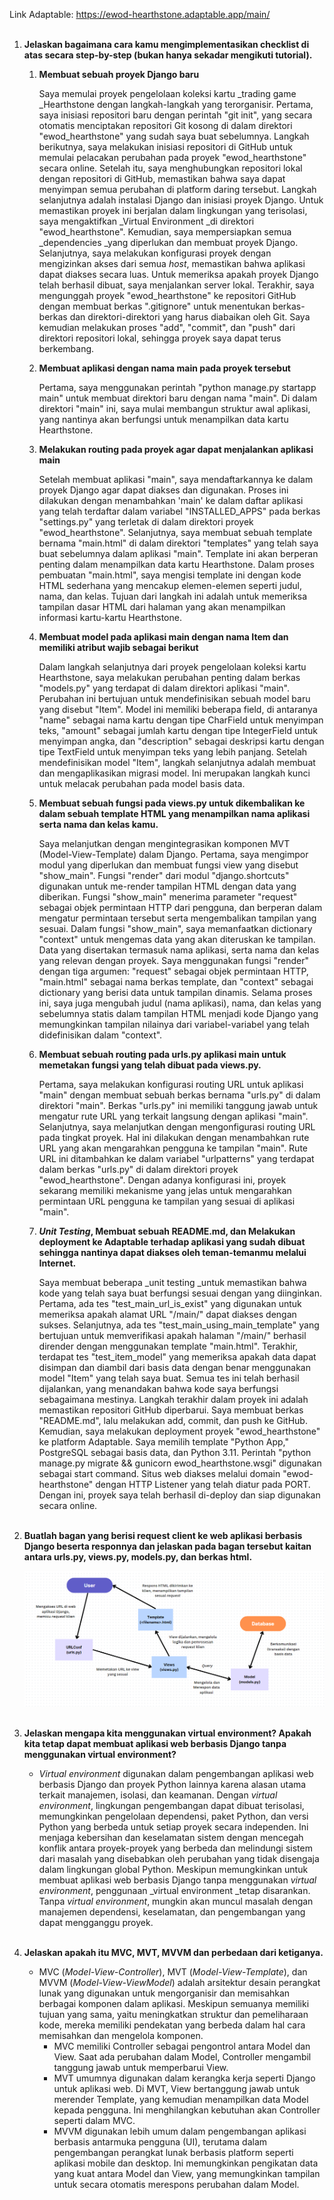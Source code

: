 Link Adaptable: https://ewod-hearthstone.adaptable.app/main/
<br><br>
1. **Jelaskan bagaimana cara kamu mengimplementasikan checklist di atas secara step-by-step (bukan hanya sekadar mengikuti tutorial).**
    1. **Membuat sebuah proyek Django baru**

        Saya memulai proyek pengelolaan koleksi kartu _trading game _Hearthstone dengan langkah-langkah yang terorganisir. Pertama, saya inisiasi repositori baru dengan perintah "git init", yang secara otomatis menciptakan repositori Git kosong di dalam direktori "ewod_hearthstone" yang sudah saya buat sebelumnya. Langkah berikutnya, saya melakukan inisiasi repositori di GitHub untuk memulai pelacakan perubahan pada proyek "ewod_hearthstone" secara online. Setelah itu, saya menghubungkan repositori lokal dengan repositori di GitHub, memastikan bahwa saya dapat menyimpan semua perubahan di platform daring tersebut. Langkah selanjutnya adalah instalasi Django dan inisiasi proyek Django. Untuk memastikan proyek ini berjalan dalam lingkungan yang terisolasi, saya mengaktifkan _Virtual Environment _di direktori "ewod_hearthstone". Kemudian, saya mempersiapkan semua _dependencies _yang diperlukan dan membuat proyek Django. Selanjutnya, saya melakukan konfigurasi proyek dengan mengizinkan akses dari semua _host_, memastikan bahwa aplikasi dapat diakses secara luas. Untuk memeriksa apakah proyek Django telah berhasil dibuat, saya menjalankan server lokal. Terakhir, saya mengunggah proyek "ewod_hearthstone" ke repositori GitHub dengan membuat berkas ".gitignore" untuk menentukan berkas-berkas dan direktori-direktori yang harus diabaikan oleh Git. Saya kemudian melakukan proses "add", "commit", dan "push" dari direktori repositori lokal, sehingga proyek saya dapat terus berkembang.

    2. **Membuat aplikasi dengan nama main pada proyek tersebut**

        Pertama, saya menggunakan perintah "python manage.py startapp main" untuk membuat direktori baru dengan nama "main". Di dalam direktori "main" ini, saya mulai membangun struktur awal aplikasi, yang nantinya akan berfungsi untuk menampilkan data kartu Hearthstone.

    3. **Melakukan routing pada proyek agar dapat menjalankan aplikasi main**

        Setelah membuat aplikasi "main", saya mendaftarkannya ke dalam proyek Django agar dapat diakses dan digunakan. Proses ini dilakukan dengan menambahkan 'main' ke dalam daftar aplikasi yang telah terdaftar dalam variabel "INSTALLED_APPS" pada berkas "settings.py" yang terletak di dalam direktori proyek "ewod_hearthstone". Selanjutnya, saya membuat sebuah template bernama "main.html" di dalam direktori "templates" yang telah saya buat sebelumnya dalam aplikasi "main". Template ini akan berperan penting dalam menampilkan data kartu Hearthstone. Dalam proses pembuatan "main.html", saya mengisi template ini dengan kode HTML sederhana yang mencakup elemen-elemen seperti judul, nama, dan kelas. Tujuan dari langkah ini adalah untuk memeriksa tampilan dasar HTML dari halaman yang akan menampilkan informasi kartu-kartu Hearthstone.

    4. **Membuat model pada aplikasi main dengan nama Item dan memiliki atribut wajib sebagai berikut**

        Dalam langkah selanjutnya dari proyek pengelolaan koleksi kartu Hearthstone, saya melakukan perubahan penting dalam berkas "models.py" yang terdapat di dalam direktori aplikasi "main". Perubahan ini bertujuan untuk mendefinisikan sebuah model baru yang disebut "Item". Model ini memiliki beberapa field, di antaranya "name" sebagai nama kartu dengan tipe CharField untuk menyimpan teks, "amount" sebagai jumlah kartu dengan tipe IntegerField untuk menyimpan angka, dan "description" sebagai deskripsi kartu dengan tipe TextField untuk menyimpan teks yang lebih panjang. Setelah mendefinisikan model "Item", langkah selanjutnya adalah membuat dan mengaplikasikan migrasi model. Ini merupakan langkah kunci untuk melacak perubahan pada model basis data.

    5. **Membuat sebuah fungsi pada views.py untuk dikembalikan ke dalam sebuah template HTML yang menampilkan nama aplikasi serta nama dan kelas kamu.**

        Saya melanjutkan dengan mengintegrasikan komponen MVT (Model-View-Template) dalam Django. Pertama, saya mengimpor modul yang diperlukan dan membuat fungsi view yang disebut "show_main". Fungsi "render" dari modul "django.shortcuts" digunakan untuk me-render tampilan HTML dengan data yang diberikan. Fungsi "show_main" menerima parameter "request" sebagai objek permintaan HTTP dari pengguna, dan berperan dalam mengatur permintaan tersebut serta mengembalikan tampilan yang sesuai. Dalam fungsi "show_main", saya memanfaatkan dictionary "context" untuk mengemas data yang akan diteruskan ke tampilan. Data yang disertakan termasuk nama aplikasi, serta nama dan kelas yang relevan dengan proyek. Saya menggunakan fungsi "render" dengan tiga argumen: "request" sebagai objek permintaan HTTP, "main.html" sebagai nama berkas template, dan "context" sebagai dictionary yang berisi data untuk tampilan dinamis. Selama proses ini, saya juga mengubah judul (nama aplikasi), nama, dan kelas yang sebelumnya statis dalam tampilan HTML menjadi kode Django yang memungkinkan tampilan nilainya dari variabel-variabel yang telah didefinisikan dalam "context".

    6. **Membuat sebuah routing pada urls.py aplikasi main untuk memetakan fungsi yang telah dibuat pada views.py.**

        Pertama, saya melakukan konfigurasi routing URL untuk aplikasi "main" dengan membuat sebuah berkas bernama "urls.py" di dalam direktori "main". Berkas "urls.py" ini memiliki tanggung jawab untuk mengatur rute URL yang terkait langsung dengan aplikasi "main". Selanjutnya, saya melanjutkan dengan mengonfigurasi routing URL pada tingkat proyek. Hal ini dilakukan dengan menambahkan rute URL yang akan mengarahkan pengguna ke tampilan "main". Rute URL ini ditambahkan ke dalam variabel "urlpatterns" yang terdapat dalam berkas "urls.py" di dalam direktori proyek "ewod_hearthstone". Dengan adanya konfigurasi ini, proyek sekarang memiliki mekanisme yang jelas untuk mengarahkan permintaan URL pengguna ke tampilan yang sesuai di aplikasi "main".

    7. **_Unit Testing_, Membuat sebuah README.md, dan Melakukan deployment ke Adaptable terhadap aplikasi yang sudah dibuat sehingga nantinya dapat diakses oleh teman-temanmu melalui Internet.**

        Saya membuat beberapa _unit testing _untuk memastikan bahwa kode yang telah saya buat berfungsi sesuai dengan yang diinginkan. Pertama, ada tes "test_main_url_is_exist" yang digunakan untuk memeriksa apakah alamat URL "/main/" dapat diakses dengan sukses. Selanjutnya, ada tes "test_main_using_main_template" yang bertujuan untuk memverifikasi apakah halaman "/main/" berhasil dirender dengan menggunakan template "main.html". Terakhir, terdapat tes "test_item_model" yang memeriksa apakah data dapat disimpan dan diambil dari basis data dengan benar menggunakan model "Item" yang telah saya buat. Semua tes ini telah berhasil dijalankan, yang menandakan bahwa kode saya berfungsi sebagaimana mestinya.
        Langkah terakhir dalam proyek ini adalah memastikan repositori GitHub diperbarui. Saya membuat berkas "README.md", lalu melakukan add, commit, dan push ke GitHub. Kemudian, saya melakukan deployment proyek "ewod_hearthstone" ke platform Adaptable. Saya memilih template "Python App," PostgreSQL sebagai basis data, dan Python 3.11. Perintah "python manage.py migrate && gunicorn ewod_hearthstone.wsgi" digunakan sebagai start command. Situs web diakses melalui domain "ewod-hearthstone" dengan HTTP Listener yang telah diatur pada PORT. Dengan ini, proyek saya telah berhasil di-deploy dan siap digunakan secara online.
<br><br>
2. **Buatlah bagan yang berisi request client ke web aplikasi berbasis Django beserta responnya dan jelaskan pada bagan tersebut kaitan antara urls.py, views.py, models.py, dan berkas html.**

    ![Alt text](image.png)
<br><br>
3. **Jelaskan mengapa kita menggunakan virtual environment? Apakah kita tetap dapat membuat aplikasi web berbasis Django tanpa menggunakan virtual environment?**
    * _Virtual environment_ digunakan dalam pengembangan aplikasi web berbasis Django dan proyek Python lainnya karena alasan utama terkait manajemen, isolasi, dan keamanan. Dengan _virtual environment_, lingkungan pengembangan dapat dibuat terisolasi, memungkinkan pengelolaan dependensi, paket Python, dan versi Python yang berbeda untuk setiap proyek secara independen. Ini menjaga kebersihan dan keselamatan sistem dengan mencegah konflik antara proyek-proyek yang berbeda dan melindungi sistem dari masalah yang disebabkan oleh perubahan yang tidak disengaja dalam lingkungan global Python.
    Meskipun memungkinkan untuk membuat aplikasi web berbasis Django tanpa menggunakan _virtual environment_, penggunaan _virtual environment _tetap disarankan. Tanpa _virtual environment_, mungkin akan muncul masalah dengan manajemen dependensi, keselamatan, dan pengembangan yang dapat mengganggu proyek.
<br><br>
4. **Jelaskan apakah itu MVC, MVT, MVVM dan perbedaan dari ketiganya.**
    * MVC (_Model-View-Controller_), MVT (_Model-View-Template_), dan MVVM (_Model-View-ViewModel_) adalah arsitektur desain perangkat lunak yang digunakan untuk mengorganisir dan memisahkan berbagai komponen dalam aplikasi. Meskipun semuanya memiliki tujuan yang sama, yaitu meningkatkan struktur dan pemeliharaan kode, mereka memiliki pendekatan yang berbeda dalam hal cara memisahkan dan mengelola komponen.
        * MVC memiliki Controller sebagai pengontrol antara Model dan View. Saat ada perubahan dalam Model, Controller mengambil tanggung jawab untuk memperbarui View.
        * MVT umumnya digunakan dalam kerangka kerja seperti Django untuk aplikasi web. Di MVT, View bertanggung jawab untuk merender Template, yang kemudian menampilkan data Model kepada pengguna. Ini menghilangkan kebutuhan akan Controller seperti dalam MVC.
        * MVVM digunakan lebih umum dalam pengembangan aplikasi berbasis antarmuka pengguna (UI), terutama dalam pengembangan perangkat lunak berbasis platform seperti aplikasi mobile dan desktop. Ini memungkinkan pengikatan data yang kuat antara Model dan View, yang memungkinkan tampilan untuk secara otomatis merespons perubahan dalam Model.